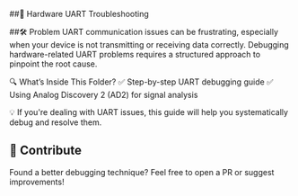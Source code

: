 ##📌 Hardware UART Troubleshooting

##🛠 Problem
UART communication issues can be frustrating, especially when your device is not transmitting or receiving data correctly. Debugging hardware-related UART problems requires a structured approach to pinpoint the root cause.

🔍 What’s Inside This Folder?
✅ Step-by-step UART debugging guide
✅ Using Analog Discovery 2 (AD2) for signal analysis

💡 If you're dealing with UART issues, this guide will help you systematically debug and resolve them.

## 🚀 Contribute
Found a better debugging technique? Feel free to open a PR or suggest improvements!  
